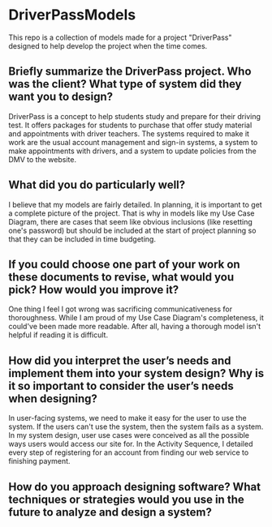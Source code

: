 # DriverPassModels
This repo is a collection of models made for a project "DriverPass" designed to help develop the project when the time comes.

## Briefly summarize the DriverPass project. Who was the client? What type of system did they want you to design?
DriverPass is a concept to help students study and prepare for their driving test. It offers packages for students to purchase that offer study material and appointments with driver teachers. The systems required to make it work are the usual account management and sign-in systems, a system to make appointments with drivers, and a system to update policies from the DMV to the website.

## What did you do particularly well?
I believe that my models are fairly detailed. In planning, it is important to get a complete picture of the project. That is why in models like my Use Case Diagram, there are cases that seem like obvious inclusions (like resetting one's password) but should be included at the start of project planning so that they can be included in time budgeting.

## If you could choose one part of your work on these documents to revise, what would you pick? How would you improve it?
One thing I feel I got wrong was sacrificing communicativeness for thoroughness. While I am proud of my Use Case Diagram's completeness, it could've been made more readable. After all, having a thorough model isn't helpful if reading it is difficult.

## How did you interpret the user’s needs and implement them into your system design? Why is it so important to consider the user’s needs when designing?
In user-facing systems, we need to make it easy for the user to use the system. If the users can't use the system, then the system fails as a system. In my system design, user use cases were conceived as all the possible ways users would access our site for. In the Activity Sequence, I detailed every step of registering for an account from finding our web service to finishing payment.

## How do you approach designing software? What techniques or strategies would you use in the future to analyze and design a system?


